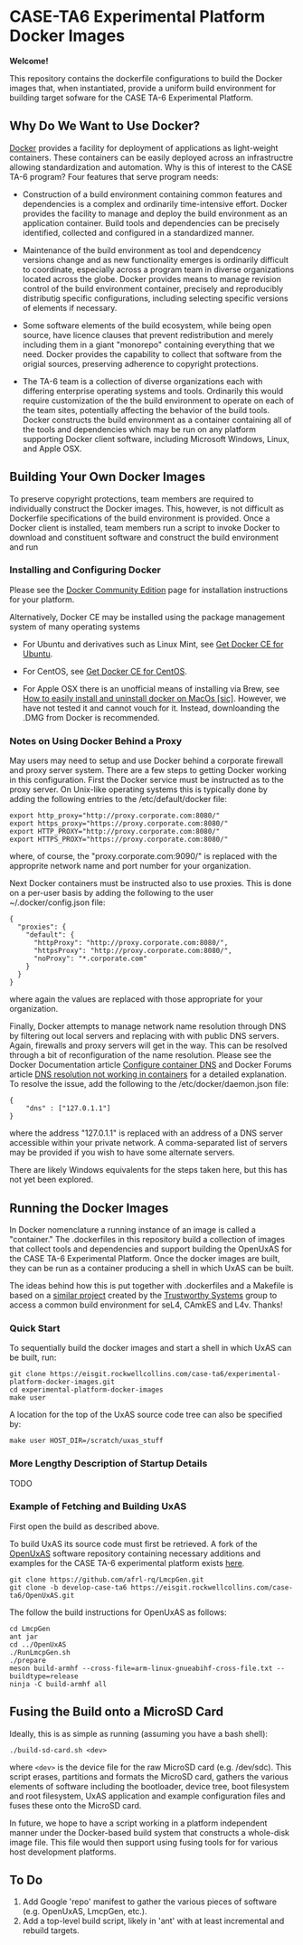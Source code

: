 CASE-TA6 Experimental Platform Docker Images
============================================

**Welcome!**

This repository contains the dockerfile configurations to build the
Docker images that, when instantiated, provide a uniform build
environment for building target sofware for the CASE TA-6 Experimental
Platform.

## Why Do We Want to Use Docker?

[Docker](http://www.docker.com) provides a facility for deployment of
applications as light-weight containers.  These containers can be
easily deployed across an infrastructre allowing standardization and
automation.  Why is this of interest to the CASE TA-6 program?  Four
features that serve program needs:

+ Construction of a build environment containing common features and
dependencies is a complex and ordinarily time-intensive effort.
Docker provides the facility to manage and deploy the build
environment as an application container.  Build tools and dependencies
can be precisely identified, collected and configured in a
standardized manner.

+ Maintenance of the build environment as tool and dependcency
versions change and as new functionality emerges is ordinarily
difficult to coordinate, especially across a program team in diverse
organizations located across the globe.  Docker provides means to
manage revision control of the build environment container, precisely
and reproducibly distributig specific configurations, including
selecting specific versions of elements if necessary.

+ Some software elements of the build ecosystem, while being open
source, have licence clauses that prevent redistribution and merely
including them in a giant "monorepo" containing everything that we
need.  Docker provides the capability to collect that software from
the origial sources, preserving adherence to copyright protections.

+ The TA-6 team is a collection of diverse organizations each with
differing enterprise operating systems and tools.  Ordinarily this
would require customization of the the build environment to operate on
each of the team sites, potentially affecting the behavior of the
build tools.  Docker constructs the build environment as a container
containing all of the tools and dependencies which may be run on any
platform supporting Docker client software, including Microsoft
Windows, Linux, and Apple OSX.

## Building Your Own Docker Images

To preserve copyright protections, team members are required to
individually construct the Docker images.  This, however, is not
difficult as Dockerfile specifications of the build environment is
provided.  Once a Docker client is installed, team members run a
script to invoke Docker to download and constituent software and
construct the build environment and run

### Installing and Configuring Docker

Please see the [Docker Community
Edition](https://www.docker.com/community-edition) page for
installation instructions for your platform.

Alternatively, Docker CE may be installed using the package management
system of many operating systems

+ For Ubuntu and derivatives such as Linux Mint, see [Get Docker CE
for Ubuntu](https://docs.docker.com/install/linux/docker-ce/ubuntu/).

+ For CentOS, see [Get Docker CE for
CentOS](https://docs.docker.com/install/linux/docker-ce/centos/).

+ For Apple OSX there is an unofficial means of installing via Brew,
see [How to easily install and uninstall docker on MacOs
[sic]](https://stackoverflow.com/questions/44346109/how-to-easily-install-and-uninstall-docker-on-macos).
However, we have not tested it and cannot vouch for it.  Instead,
downloanding the .DMG from Docker is recommended.

### Notes on Using Docker Behind a Proxy

May users may need to setup and use Docker behind a corporate firewall
and proxy server system.  There are a few steps to getting Docker
working in this configuration.  First the Docker service must be
instructed as to the proxy server.  On Unix-like operating systems
this is typically done by adding the following entries to the
/etc/default/docker file:

~~~~~
export http_proxy="http://proxy.corporate.com:8080/"
export https_proxy="https://proxy.corporate.com:8080/"
export HTTP_PROXY="http://proxy.corporate.com:8080/"
export HTTPS_PROXY="https://proxy.corporate.com:8080/"
~~~~~

where, of course, the "proxy.corporate.com:9090/" is replaced with the
approprite network name and port number for your organization.

Next Docker containers must be instructed also to use proxies.  This
is done on a per-user basis by adding the following to the user
~/.docker/config.json file:

~~~~~
{
  "proxies": {
    "default": {
      "httpProxy": "http://proxy.corporate.com:8080/",
      "httpsProxy": "http://proxy.corporate.com:8080/",
      "noProxy": "*.corporate.com"
    }
  }
}
~~~~~

where again the values are replaced with those appropriate for your
organization.

Finally, Docker attempts to manage network name resolution through DNS
by filtering out local servers and replacing with with public DNS
servers.  Again, firewalls and proxy servers will get in the way.
This can be resolved through a bit of reconfiguration of the name
resolution.  Please see the Docker Documentation article [Configure
container
DNS](https://docs.docker.com/v17.09/engine/userguide/networking/default_network/configure-dns/)
and Docker Forums article [DNS resolution not working in
containers](https://forums.docker.com/t/dns-resolution-not-working-in-containers/36246)
for a detailed explanation.  To resolve the issue, add the following
to the /etc/docker/daemon.json file:

~~~~~
{
	"dns" : ["127.0.1.1"]
}
~~~~~

where the address "127.0.1.1" is replaced with an address of a DNS
server accessible within your private network.  A comma-separated list
of servers may be provided if you wish to have some alternate servers.

There are likely Windows equivalents for the steps taken here, but
this has not yet been explored.

## Running the Docker Images

In Docker nomenclature a running instance of an image is called a
"container."  The .dockerfiles in this repository build a collection of
images that collect tools and dependencies and support building the OpenUxAS
for the CASE TA-6 Experimental Platform.  Once the docker images are built,
they can be run as a container producing a shell in which UxAS can be built.

The ideas behind how this is put together with .dockerfiles and a Makefile is
based on a [similar project](https://github.com/SEL4PROJ/seL4-CAmkES-L4v-dockerfiles)
created by the [Trustworthy Systems](https://ts.data61.csiro.au/projects/TS/)
group to access a common build environment for seL4, CAmkES and L4v.  Thanks!

### Quick Start

To sequentially build the docker images and start a shell in which UxAS
can be built, run:

~~~
git clone https://eisgit.rockwellcollins.com/case-ta6/experimental-platform-docker-images.git
cd experimental-platform-docker-images
make user
~~~

A location for the top of the UxAS source code tree can also be specified by:

~~~
make user HOST_DIR=/scratch/uxas_stuff
~~~

### More Lengthy Description of Startup Details

TODO

### Example of Fetching and Building UxAS

First open the build as described above.

To build UxAS its source code must first be retrieved.  A fork of the [OpenUxAS](https://github.com/afrl-rq/OpenUxAS) software repository
containing necessary additions and examples for the CASE TA-6 experimental
platform exists [here](https://eisgit.rockwellcollins.com/case-ta6/OpenUxAS).

~~~
git clone https://github.com/afrl-rq/LmcpGen.git
git clone -b develop-case-ta6 https://eisgit.rockwellcollins.com/case-ta6/OpenUxAS.git
~~~

The follow the build instructions for OpenUxAS as follows:

~~~
cd LmcpGen
ant jar
cd ../OpenUxAS
./RunLmcpGen.sh
./prepare
meson build-armhf --cross-file=arm-linux-gnueabihf-cross-file.txt --buildtype=release
ninja -C build-armhf all
~~~

## Fusing the Build onto a MicroSD Card

Ideally, this is as simple as running (assuming you have a bash shell):

~~~
./build-sd-card.sh <dev>
~~~

where `<dev>` is the device file for the raw MicroSD card (e.g. /dev/sdc).
This script erases, partitions and formats the MicroSD card, gathers the
various elements of software including the bootloader, device tree,
boot filesystem and root filesystem, UxAS application and example
configuration files and fuses these onto the MicroSD card.

In future, we hope to have a script working in a platform independent
manner under the Docker-based build system that constructs a whole-disk
image file.  This file would then support using fusing tools for for
various host development platforms.

## To Do

1. Add Google 'repo' manifest to gather the various pieces of software
   (e.g. OpenUxAS, LmcpGen, etc.).
2. Add a top-level build script, likely in 'ant' with at least incremental
   and rebuild targets.
